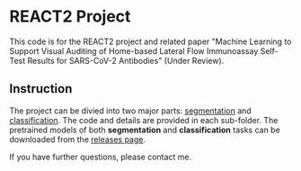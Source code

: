 # REACT2 Project
This code is for the REACT2 project and related paper "Machine Learning to Support Visual Auditing of Home-based Lateral Flow Immunoassay Self-Test Results for SARS-CoV-2 Antibodies" (Under Review).

## Instruction
The project can be divied into two major parts: [segmentation](./segmentation) and [classification](./classification). The code and details are provided in each sub-folder. The pretrained models of both **segmentation** and **classification** tasks can be downloaded from the [releases page](https://github.com/TianhongDai/react2-code/releases).  

If you have further questions, please contact me.
